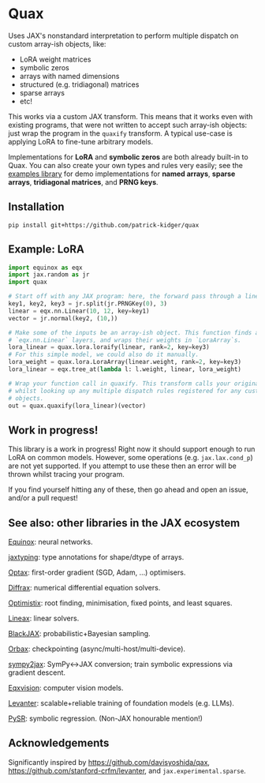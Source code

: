 # Quax

Uses JAX's nonstandard interpretation to perform multiple dispatch on custom array-ish objects, like:

- LoRA weight matrices
- symbolic zeros
- arrays with named dimensions
- structured (e.g. tridiagonal) matrices
- sparse arrays
- etc!

This works via a custom JAX transform. This means that it works even with existing programs, that were not written to accept such array-ish objects: just wrap the program in the `quaxify` transform. A typical use-case is applying LoRA to fine-tune arbitrary models.

Implementations for **LoRA** and **symbolic zeros** are both already built-in to Quax. You can also create your own types and rules very easily; see the [examples library](https://github.com/patrick-kidger/quax/tree/main/examples) for demo implementations for **named arrays**, **sparse arrays**, **tridiagonal matrices**, and **PRNG keys**.

## Installation

```
pip install git+https://github.com/patrick-kidger/quax
```

## Example: LoRA

```python
import equinox as eqx
import jax.random as jr
import quax

# Start off with any JAX program: here, the forward pass through a linear layer.
key1, key2, key3 = jr.split(jr.PRNGKey(0), 3)
linear = eqx.nn.Linear(10, 12, key=key1)
vector = jr.normal(key2, (10,))

# Make some of the inputs be an array-ish object. This function finds all
# `eqx.nn.Linear` layers, and wraps their weights in `LoraArray`s.
lora_linear = quax.lora.loraify(linear, rank=2, key=key3)
# For this simple model, we could also do it manually.
lora_weight = quax.lora.LoraArray(linear.weight, rank=2, key=key3)
lora_linear = eqx.tree_at(lambda l: l.weight, linear, lora_weight)

# Wrap your function call in quaxify. This transform calls your original function,
# whilst looking up any multiple dispatch rules registered for any custom array-ish
# objects.
out = quax.quaxify(lora_linear)(vector)
```

## Work in progress!

This library is a work in progress! Right now it should support enough to run LoRA on common models. However, some operations (e.g. `jax.lax.cond_p`) are not yet supported. If you attempt to use these then an error will be thrown whilst tracing your program.

If you find yourself hitting any of these, then go ahead and open an issue, and/or a pull request!

## See also: other libraries in the JAX ecosystem

[Equinox](https://github.com/patrick-kidger/equinox): neural networks.

[jaxtyping](https://github.com/google/jaxtyping): type annotations for shape/dtype of arrays.

[Optax](https://github.com/deepmind/optax): first-order gradient (SGD, Adam, ...) optimisers.

[Diffrax](https://github.com/patrick-kidger/diffrax): numerical differential equation solvers.

[Optimistix](https://github.com/patrick-kidger/optimistix): root finding, minimisation, fixed points, and least squares.

[Lineax](https://github.com/google/lineax): linear solvers.

[BlackJAX](https://github.com/blackjax-devs/blackjax): probabilistic+Bayesian sampling.

[Orbax](https://github.com/google/orbax): checkpointing (async/multi-host/multi-device).

[sympy2jax](https://github.com/google/sympy2jax): SymPy<->JAX conversion; train symbolic expressions via gradient descent.

[Eqxvision](https://github.com/paganpasta/eqxvision): computer vision models.

[Levanter](https://github.com/stanford-crfm/levanter): scalable+reliable training of foundation models (e.g. LLMs).

[PySR](https://github.com/milesCranmer/PySR): symbolic regression. (Non-JAX honourable mention!)

## Acknowledgements

Significantly inspired by https://github.com/davisyoshida/qax, https://github.com/stanford-crfm/levanter, and `jax.experimental.sparse`.
